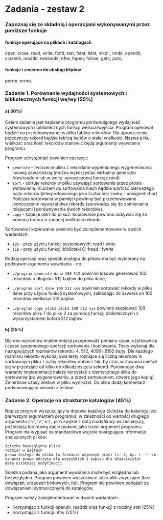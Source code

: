 # Zadania - zestaw 2

### Zapoznaj się ze składnią i operacjami wykonywanymi przez poniższe funkcje

#### funkcje operujące na plikach i katalogach
open, close, read, write, fcntl, stat, fstat, lstat, mkdir, rmdir, opendir, closedir, readdir, rewinddir, nftw, fopen, fclose, getc, putc,
#### funkcje i zmienne do obsługi błędów
perror, errno.

### Zadanie 1. Porównanie wydajności systemowych i bibliotecznych funkcji we/wy (55%)

#### a) 30%)

Celem zadania jest napisanie programu porównującego wydajność systemowych i bibliotecznych funkcji wejścia/wyjścia. Program operował będzie na przechowywanej w pliku tablicy rekordów. Dla uproszczenia pojedynczy rekord będzie tablicą bajtów o stałej wielkości. Nazwa pliku, wielkość oraz ilość rekordów stanowić będą argumenty wywołania programu.

Program udostępniać powinien operacje:

- ``generate`` - tworzenie pliku z rekordami wypełnionego wygenerowaną losową zawartością (można wykorzystać wirtualny generator /dev/random lub w wersji uproszczonej funkcję rand)
- ``sort`` - sortuje rekordy w pliku używając sortowania przez proste wstawianie. Kluczem do sortowania niech będzie wartość pierwszego bajtu rekordu (interpretowanego jako liczba bez znaku - unsigned char) Podczas sortowania w pamięci powinny być przechowywane jednocześnie najwyżej dwa rekordy (sprowadza się do zamieniania miejscami i porównywania dwóch rekordów).
- ``copy`` - kopiuje plik1 do pliku2. Kopiowanie powinno odbywać się za pomocą bufora o zadanej wielkości rekordu.

Sortowanie i kopiowanie powinno być zaimplementowane w dwóch wariantach:

- ``sys`` - przy użyciu funkcji systemowych: read i write
- ``lib`` - przy użyciu funkcji biblioteki C: fread i fwrite

Rodzaj operacji oraz sposób dostępu do plików ma być wybierany na podstawie argumentu wywołania - np.:

- ``./program generate dane 100 512`` powinno losowo generować 100 rekordów o długości 512 bajtów do pliku dane,

- ``./program sort dane 100 512 sys`` powinien sortować rekordy w pliku dane przy użyciu funkcji systemowych, zakładając że zawiera on 100 rekordów wielkości 512 bajtów

- ``./program copy plik1 plik2 100 512 sys`` powinno skopiować 100 rekordów pliku 1 do pliku 2 za pomocą funkcji bibliotecznych z wykorzystaniem bufora 512 bajtów

#### b) (25%) 

Dla obu wariantów implementacji przeprowadź pomiary czasu użytkownika i czasu systemowego operacji sortowania i kopiowania. Testy wykonaj dla następujących rozmiarów rekordu: 4, 512, 4096 i 8192 bajty. Dla każdego rozmiaru rekordu wykonaj dwa testy różniące się liczbą rekordów w sortowanym pliku. Liczby rekordów dobierz tak, by czas sortowania mieścił się w przedziale od kilku do kilkudziesięciu sekund. Porównując dwa warianty implementacji należy korzystać z identycznego pliku do sortowania (po wygenerowaniu, a przed sortowaniem, utwórz jego kopię). Zmierzone czasy zestaw w pliku wyniki.txt. Do pliku dodaj komentarz podsumowujący wnioski z testów.

### Zadanie 2. Operacje na strukturze katalogów (45%)

Napisz program wyszukujący w drzewie katalogu (ścieżka do katalogu jest pierwszym argumentem programu), w zależności od wartości drugiego argumentu ('<', '>','=') , pliki zwykłe z datą modyfikacji wcześniejszą, późniejszą lub równą dacie podanej jako trzeci argument programu. Program ma wypisać na standardowe wyjście następujące informacje znalezionych plików:

    ścieżka bezwzględna pliku
    rozmiar w bajtach
    prawa dostępu do pliku (w formacie używanym przez ls -l, np. r--r--rw- oznacza prawa odczytu dla wszystkich i zapisu dla właściciela)
    datę ostatniej modyfikacji

Ścieżka podana jako argument wywołania może być względna lub bezwzględna. Program powinien wyszukiwać tylko pliki zwyczajne (bez dowiązań, urządzeń blokowych, itp). Program nie powinien podążać za dowiązaniami symbolicznymi do katalogów.

Program należy zaimplementować w dwóch wariantach:

- Korzystając z funkcji opendir, readdir oraz funkcji z rodziny stat (25%)
- Korzystając z funkcji nftw (20%)
